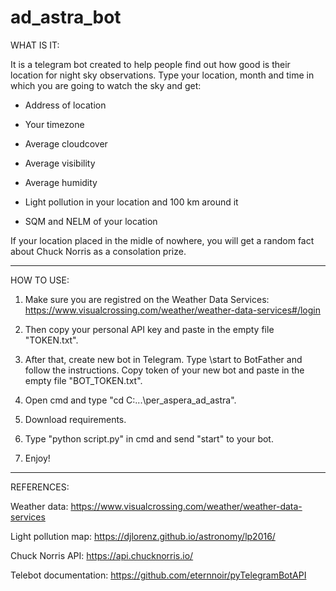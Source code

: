# ad_astra_bot
WHAT IS IT:

It is a telegram bot created to help people find out how good is their location for night sky observations. Type your location, month and time in which you are going to watch the sky and get:

- Address of location

- Your timezone

- Average cloudcover

- Average visibility

- Average humidity

- Light pollution in your location and 100 km around it

- SQM and NELM of your location

If your location placed in the midle of nowhere, you will get a random fact about Chuck Norris as a consolation prize.


*****************

HOW TO USE:

1. Make sure you are registred on the Weather Data Services:
   https://www.visualcrossing.com/weather/weather-data-services#/login

2. Then copy your personal API key and paste in the empty file "TOKEN.txt".

3. After that, create new bot in Telegram. Type \start to BotFather and follow the instructions. Copy token of your new bot and paste in the empty file "BOT_TOKEN.txt".

4. Open cmd and type "cd C:\...\per_aspera_ad_astra".

5. Download requirements.

6. Type "python script.py" in cmd and send "start" to your bot.

7. Enjoy!

*****************

REFERENCES:

Weather data: https://www.visualcrossing.com/weather/weather-data-services

Light pollution map: https://djlorenz.github.io/astronomy/lp2016/

Chuck Norris API: https://api.chucknorris.io/

Telebot documentation: https://github.com/eternnoir/pyTelegramBotAPI
